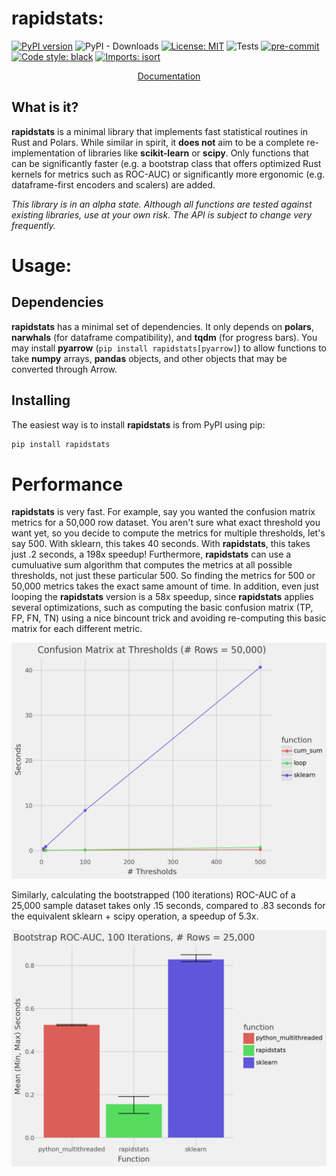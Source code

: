 # rapidstats:
[![PyPI version](https://badge.fury.io/py/rapidstats.svg)](https://badge.fury.io/py/rapidstats)
![PyPI - Downloads](https://img.shields.io/pypi/dm/rapidstats)
[![License: MIT](https://img.shields.io/badge/License-MIT-yellow.svg)](https://opensource.org/licenses/MIT)
![Tests](https://github.com/CangyuanLi/rapidstats/actions/workflows/tests.yaml/badge.svg)
[![pre-commit](https://img.shields.io/badge/pre--commit-enabled-brightgreen?logo=pre-commit&logoColor=white)](https://github.com/pre-commit/pre-commit)
[![Code style: black](https://img.shields.io/badge/code%20style-black-000000.svg)](https://github.com/psf/black)
[![Imports: isort](https://img.shields.io/badge/%20imports-isort-%231674b1?style=flat&labelColor=ef8336)](https://pycqa.github.io/isort/)

<p align="center">
  <a href="https://cangyuanli.github.io/rapidstats/latest/">Documentation</a>
<br>
</p>

## What is it?

**rapidstats** is a minimal library that implements fast statistical routines in Rust and Polars. While similar in spirit, it **does not** aim to be a complete re-implementation of libraries like **scikit-learn** or **scipy**. Only functions that can be significantly faster (e.g. a bootstrap class that offers optimized Rust kernels for metrics such as ROC-AUC) or significantly more ergonomic (e.g. dataframe-first encoders and scalers) are added.

*This library is in an alpha state. Although all functions are tested against existing libraries, use at your own risk. The API is subject to change very frequently.*

# Usage:

## Dependencies

**rapidstats** has a minimal set of dependencies. It only depends on **polars**, **narwhals** (for dataframe compatibility), and **tqdm** (for progress bars). You may install **pyarrow** (`pip install rapidstats[pyarrow]`) to allow functions to take **numpy** arrays, **pandas** objects, and other objects that may be converted through Arrow.

## Installing

The easiest way is to install **rapidstats** is from PyPI using pip:

```sh
pip install rapidstats
```

# Performance

**rapidstats** is very fast. For example, say you wanted the confusion matrix metrics for a 50,000 row dataset. You aren't sure what exact threshold you want yet, so you decide to compute the metrics for multiple thresholds, let's say 500. With sklearn, this takes 40 seconds. With **rapidstats**, this takes just .2 seconds, a 198x speedup! Furthermore, **rapidstats** can use a cumuluative sum algorithm that computes the metrics at all possible thresholds, not just these particular 500. So finding the metrics for 500 or 50,000 metrics takes the exact same amount of time. In addition, even just looping the **rapidstats** version is a 58x speedup, since **rapidstats** applies several optimizations, such as computing the basic confusion matrix (TP, FP, FN, TN) using a nice bincount trick and avoiding re-computing this basic matrix for each different metric.

![](https://raw.githubusercontent.com/CangyuanLi/rapidstats/main/docs/images/cm_at_t.png)


Similarly, calculating the bootstrapped (100 iterations) ROC-AUC of a 25,000 sample dataset takes only .15 seconds, compared to .83 seconds for the equivalent sklearn + scipy operation, a speedup of 5.3x.

![](https://raw.githubusercontent.com/CangyuanLi/rapidstats/main/docs/images/bs_roc_auc.png)
